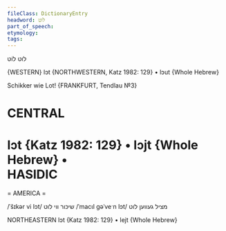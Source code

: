 ```yaml
---
fileClass: DictionaryEntry
headword: לוט
part_of_speech: 
etymology: 
tags: 
---
```

לוט
לוֹט

{WESTERN}
lɔt {NORTHWESTERN, Katz 1982: 129}
	•	lɔut {Whole Hebrew}

Schikker wie Lot!
{FRANKFURT, Tendlau №3}

CENTRAL
========

lɔt {Katz 1982: 129}
	•	lɔjt {Whole Hebrew}
	•	
HASIDIC
=======
= AMERICA = 

/ˈšɪkər vi lɔt/ שיכּור ווי לוט
/ˈmacɩl gəˈveˑn lɔt/ מציל געווען לוט

NORTHEASTERN
lɔt {Katz 1982: 129}
	•	lejt {Whole Hebrew}